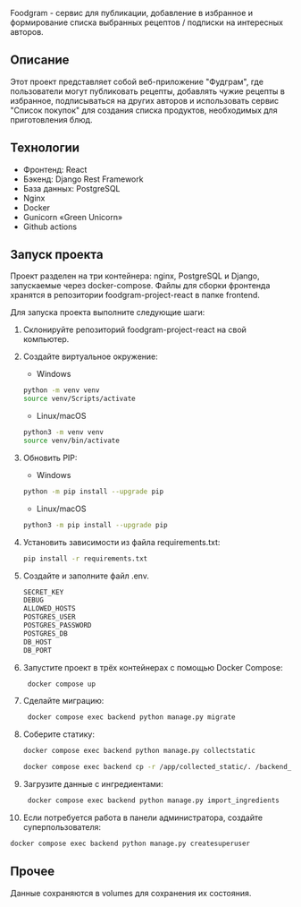 Foodgram - сервис для публикации, добавление в избранное и формирование списка выбранных рецептов / подписки на интересных авторов.

## Описание
Этот проект представляет собой веб-приложение "Фудграм", где пользователи могут публиковать рецепты, добавлять чужие рецепты в избранное, подписываться на других авторов и использовать сервис "Список покупок" для создания списка продуктов, необходимых для приготовления блюд.

## Технологии

- Фронтенд: React
- Бэкенд: Django Rest Framework
- База данных: PostgreSQL
- Nginx
- Docker
- Gunicorn «Green Unicorn»
- Github actions

## Запуск проекта

Проект разделен на три контейнера: nginx, PostgreSQL и Django, запускаемые через docker-compose. Файлы для сборки фронтенда хранятся в репозитории foodgram-project-react в папке frontend.

Для запуска проекта выполните следующие шаги:
1. Склонируйте репозиторий foodgram-project-react на свой компьютер.
2. Создайте виртуальное окружение:
   - Windows
   ```bash
   python -m venv venv
   source venv/Scripts/activate
   ```
   - Linux/macOS
   ```bash
   python3 -m venv venv
   source venv/bin/activate
   ```
3. Обновить PIP:
   - Windows
   ```bash
   python -m pip install --upgrade pip
   ```
   - Linux/macOS
   ```bash
   python3 -m pip install --upgrade pip
   ```
4. Установить зависимости из файла requirements.txt:
   ```bash
   pip install -r requirements.txt
   ```
5. Создайте и заполните файл .env.
    ```bash
   SECRET_KEY
   DEBUG
   ALLOWED_HOSTS
   POSTGRES_USER
   POSTGRES_PASSWORD
   POSTGRES_DB
   DB_HOST
   DB_PORT
   ```
6. Запустите проект в трёх контейнерах с помощью Docker Compose:
   ```bash
    docker compose up
   ```
7. Сделайте миграцию:
   ```bash
    docker compose exec backend python manage.py migrate
   ```
8. Соберите статику:

    ```bash
    docker compose exec backend python manage.py collectstatic
    ```
    ```bash
    docker compose exec backend cp -r /app/collected_static/. /backend_static/static/
    ```
9. Загрузите данные с ингредиентами:
   ```bash
    docker compose exec backend python manage.py import_ingredients
   ```
10. Если потребуется работа в панели администратора, создайте суперпользователя:
   ```bash
   docker compose exec backend python manage.py createsuperuser
   ```
## Прочее

Данные сохраняются в volumes для сохранения их состояния.
